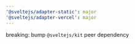 ```yaml
---
'@sveltejs/adapter-static': major
'@sveltejs/adapter-vercel': major
---
```


breaking: bump `@sveltejs/kit` peer dependency
